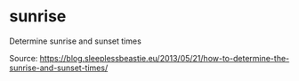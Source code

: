 sunrise
==================================

Determine sunrise and sunset times

Source: https://blog.sleeplessbeastie.eu/2013/05/21/how-to-determine-the-sunrise-and-sunset-times/
